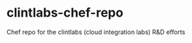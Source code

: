 clintlabs-chef-repo
===================

Chef repo for the clintlabs (cloud integration labs) R&amp;D efforts 
